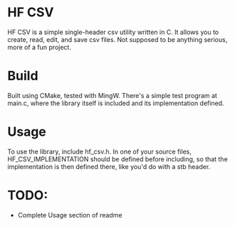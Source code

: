 # HF CSV
HF CSV is a simple single-header csv utility written in C. It allows you to create, read, edit, and save csv files. Not supposed to be anything serious, more of a fun project.

# Build
Built using CMake, tested with MingW. There's a simple test program at main.c, where the library itself is included and its implementation defined.

# Usage
To use the library, include hf_csv.h. In one of your source files, HF_CSV_IMPLEMENTATION should be defined before including, so that the implementation is then defined there, like you'd do with a stb header.

# TODO:
- Complete Usage section of readme
